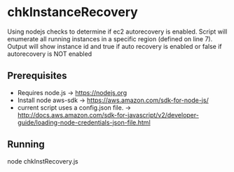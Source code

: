 # chkInstanceRecovery
Using nodejs checks to determine if ec2 autorecovery is enabled.  Script will enumerate all running instances in a specific region (defined on line 7).  Output will show instance id and true if auto recovery is enabled or false if autorecovery is NOT enabled

## Prerequisites
- Requires node.js -> https://nodejs.org
- Install node aws-sdk -> https://aws.amazon.com/sdk-for-node-js/
- current script uses a config.json file. -> http://docs.aws.amazon.com/sdk-for-javascript/v2/developer-guide/loading-node-credentials-json-file.html


## Running
node chkInstRecovery.js

